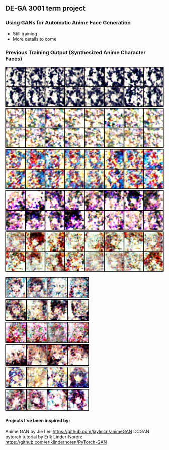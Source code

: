 ## DE-GA 3001 term project

### Using GANs for Automatic Anime Face Generation

* Still training
* More details to come

### Previous Training Output (Synthesized Anime Character Faces)

![1.png](https://github.com/yuepingwang/DCGAN_anime/blob/master/images/1.png)
![166.png](https://github.com/yuepingwang/DCGAN_anime/blob/master/images/166.png)
![554.png](https://github.com/yuepingwang/DCGAN_anime/blob/master/images/554.png)
![707.png](https://github.com/yuepingwang/DCGAN_anime/blob/master/images/707.png)
![860.png](https://github.com/yuepingwang/DCGAN_anime/blob/master/images/860.png)

![893.png](https://github.com/yuepingwang/DCGAN_anime/blob/master/images/893.png)
![936.png](https://github.com/yuepingwang/DCGAN_anime/blob/master/images/936.png)
![1020.png](https://github.com/yuepingwang/DCGAN_anime/blob/master/images/1020.png)
![1062.png](https://github.com/yuepingwang/DCGAN_anime/blob/master/images/1062.png)
![1146.png](https://github.com/yuepingwang/DCGAN_anime/blob/master/images/1146.png)
![1272.png](https://github.com/yuepingwang/DCGAN_anime/blob/master/images/1272.png)

#### Projects I've been inspired by:

Anime GAN by Jie Lei: https://github.com/jayleicn/animeGAN
DCGAN pytorch tutorial by Erik Linder-Norén: https://github.com/eriklindernoren/PyTorch-GAN


